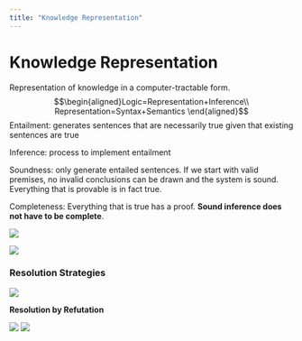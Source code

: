 ```yaml
---
title: "Knowledge Representation"
---
```

# Knowledge Representation
Representation of knowledge in a computer-tractable form.
$$\begin{aligned}Logic=Representation+Inference\\ Representation=Syntax+Semantics \end{aligned}$$
Entailment: generates sentences that are necessarily true given that existing sentences are true

Inference: process to implement entailment

Soundness: only generate entailed sentences. If we start with valid premises, no invalid conclusions can be drawn and the system is sound. Everything that is provable is in fact true. 

Completeness: Everything that is true has a proof. __Sound inference does not have to be complete__.

![](https://i.imgur.com/2W1p0tF.png)

![](https://i.imgur.com/1NLoTi8.png)

### Resolution Strategies
![](https://i.imgur.com/jAOvdCc.png)

__Resolution by Refutation__

![](https://i.imgur.com/0gquUHg.png)
![](https://i.imgur.com/65qwq8t.png)
